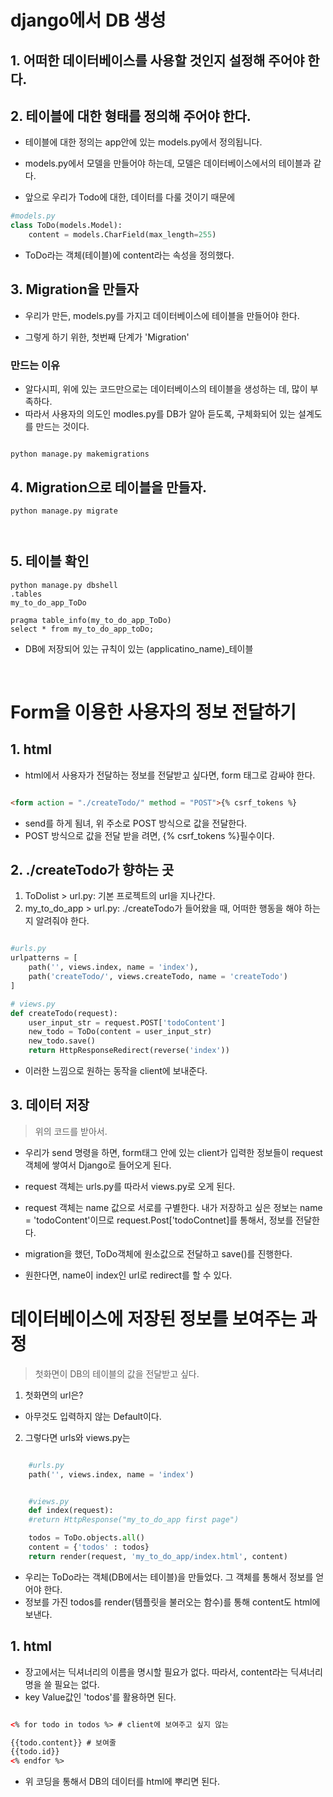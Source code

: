 # django에서 DB 생성

## 1. 어떠한 데이터베이스를 사용할 것인지 설정해 주어야 한다.

## 2. 테이블에 대한 형태를 정의해 주어야 한다.

- 테이블에 대한 정의는 app안에 있는 models.py에서 정의됩니다.

- models.py에서 모델을 만들어야 하는데, 모델은 데이터베이스에서의 테이블과 같다.

- 앞으로 우리가 Todo에 대한, 데이터를 다룰 것이기 때문에

```python
#models.py
class ToDo(models.Model):
    content = models.CharField(max_length=255)

```

- ToDo라는 객체(테이블)에 content라는 속성을 정의했다.

## 3. Migration을 만들자

- 우리가 만든, models.py를 가지고 데이터베이스에 테이블을 만들어야 한다.

- 그렇게 하기 위한, 첫번째 단계가 'Migration'

### 만드는 이유
- 알다시피, 위에 있는 코드만으로는 데이터베이스의 테이블을 생성하는 데, 많이 부족하다.
- 따라서 사용자의 의도인 modles.py를 DB가 알아 듣도록, 구체화되어 있는 설계도를 만드는 것이다.

```

python manage.py makemigrations

```

## 4. Migration으로 테이블을 만들자.

```
python manage.py migrate



```
## 5. 테이블 확인

```
python manage.py dbshell
.tables
my_to_do_app_ToDo

pragma table_info(my_to_do_app_ToDo)
select * from my_to_do_app_toDo;

```
- DB에 저장되어 있는 규칙이 있는 (applicatino_name)_테이블

<br>

# Form을 이용한 사용자의 정보 전달하기

## 1. html

- html에서 사용자가 전달하는 정보를 전달받고 싶다면, form 태그로 감싸야 한다.
  
```html

<form action = "./createTodo/" method = "POST">{% csrf_tokens %}

```
- send를 하게 됨녀, 위 주소로 POST 방식으로 값을 전달한다.
- POST 방식으로 값을 전달 받을 려면, {% csrf_tokens %}필수이다.


## 2. ./createTodo가 향하는 곳

1. ToDolist > url.py: 기본 프로젝트의 url을 지나간다.
2. my_to_do_app > url.py: ./createTodo가 들어왔을 때, 어떠한 행동을 해야 하는 지 알려줘야 한다.

```python

#urls.py
urlpatterns = [
    path('', views.index, name = 'index'),
    path('createTodo/', views.createTodo, name = 'createTodo')
]

# views.py
def createTodo(request):
    user_input_str = request.POST['todoContent']
    new_todo = ToDo(content = user_input_str)
    new_todo.save()
    return HttpResponseRedirect(reverse('index'))

```

- 이러한 느낌으로 원하는 동작을 client에 보내준다.

## 3. 데이터 저장
> 위의 코드를 받아서.
- 우리가 send 명령을 하면, form태그 안에 있는 client가 입력한 정보들이 request 객체에 쌓여서 Django로 들어오게 된다.

- request 객체는 urls.py를 따라서 views.py로 오게 된다.
- request 객체는 name 값으로 서로를 구별한다. 내가 저장하고 싶은 정보는 name = 'todoContent'이므로 request.Post['todoContnet]를 통해서, 정보를 전달한다.

- migration을 했던, ToDo객체에 원소값으로 전달하고 save()를 진행한다.

- 원한다면, name이 index인 url로 redirect를 할 수 있다.

# 데이터베이스에 저장된 정보를 보여주는 과정
> 첫화면이 DB의 테이블의 값을 전달받고 싶다.


1. 첫화면의 url은?
- 아무것도 입력하지 않는 Default이다.

2. 그렇다면 urls와 views.py는

```python

    #urls.py
    path('', views.index, name = 'index')


    #views.py
    def index(request):
    #return HttpResponse("my_to_do_app first page")

    todos = ToDo.objects.all()
    content = {'todos' : todos}
    return render(request, 'my_to_do_app/index.html', content)

```
- 우리는 ToDo라는 객체(DB에서는 테이블)을 만들었다. 그 객체를 통해서 정보를 얻어야 한다.
- 정보를 가진 todos를 render(템플릿을 불러오는 함수)를 통해 content도 html에 보낸다.


## 1. html
- 장고에서는 딕셔너리의 이름을 명시할 필요가 없다. 따라서, content라는 딕셔너리명을 쓸 필요는 없다.
- key Value값인 'todos'를 활용하면 된다.


```html

<% for todo in todos %> # client에 보여주고 싶지 않는

{{todo.content}} # 보여줄
{{todo.id}}
<% endfor %>

```
- 위 코딩을 통해서 DB의 데이터를 html에 뿌리면 된다.

